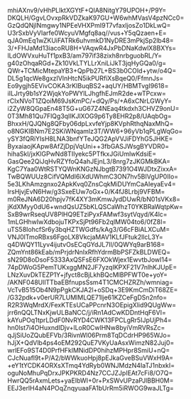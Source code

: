 mhiAXnv9/vHhPLlktXGYtF+QIA8NitgY79UPOH+/P9Y=
DKQLH/GgvLOvxpRkVDZkaK97GU+W6whMVasV4pzNCc0=
GzQdQNjINmgwy1NPEeVHXPmI9T7vfaxIjosZo1DkLwQ=
U3rSxbVyVlarfe0WcyuVMgfq8aq//vus+Y5qQzaen+E=
qJA0mEq1wZKUiFATRk6uhvmkD1NyDRE3mPkjSp2lb48=
3/+FHJaMd13iacoRU8H+VAqwR4JxPbDNaKdwlX8BXYs=
lLdOWVxuHuTf1pxB3/am797if38zixh8nrbguobRL/Y=
g40zOhqaRGd+Zk10VkLTYLLrXniLiJkT3jqHyGQa0/g=
QWr+TCMicMtepaYB3+QpPb27L+BS3b0COId+ytw/o4Q=
DL5g1qcWe8gxzIVlnHtcN5ikPURfiXsBqeQ0/FfmnJs=
Eo9ygjh5EVivCOKA3rKIBuqBS2+aqUY/HBMTvgI9618=
iILJrty9b1sY2WjqkYoPWYlLJhgfhEJmR2de+wTPcxw=
rCIxNVoT1ZQoiM69JsKmPC/+dQy/Ps/+A6xCNrLGWyY=
i2ZyW8QGpaEn48T5G+uG67Z4NEaq4tkdxh3CHVZ9onU=
0T3Mh81Qu7FlQg3qIlKJlXOG9p6Ty8EHR2p8/UAqbOg=
BhxxH/QJQNg8QFby06dpLxvfeYjp8KVphRthqNaxMhQ=
o8NGKIBNm7E2SKiWNqamlz3T/WW6+96yVb1qPLgWqGo=
ySY3fQRiYIsH8LNA3bnfYTeJQG2ApVVJiFDYhG5JHKE=
ByxaiaojKApw8AfZjDpjVqUni++3fbGASJWsgBYVDR0=
hihaSkl/jxKlGPwNd8TIIyekc5PTfkxJGiUmlwKdsiE=
GasQee2QiJqHvRZYfoQ4ahJEjnL3/8nrg7zJKGMkBKA=
KgC7Yaa0WtRSTYQWnKNGzNJbgtB7391O4WJDtxZixxA=
TwBQWUUz8CifVQMdI6iXdUWhmC3ON7hv5BIVgUP0IIo=
5e3LKhAmzgnxo2ApkKvq0ZnsCqkMiDUYmCaAIeyaEv4=
IrsHjvjEvN6Hw/g3SxeEUw7oGx+0/K4fJ8Lrbj9VFBM=
m0ReJNA6D20hpjv7fK4XY3mKmwJydDUwR/bN01sVKx8=
jKdXMyy0dU6+wndQsUZ5bKLQSCaWhzT0YKBRaWqtpKw=
SxB9wrRseqUV8PlHQ9ETziPyxFAMwf3sytVqyd/K4lc=
1mLGHhwIwXdbojuTKPxSjPt96Fb2qlMW04to6/0fZ8I=
uTS58IohcfSr6y3bqHZTWGdfs/kAg3/G6cFBiALXCuM=
VNJ0lTmoRBxs6FgoLX8VkcjaMAV1KLfJFtuk2llcL3Y=
q4DWQY11Lyv4ijutvOsECqGYdJL7Il/0QWYq9arB168=
ZQmYnt86kEab/mPrjdrNnIxRfhYdrmBbPSFZkBLDWEQ=
sN29D8oDsoF5333AxQSFsE6FXOkWjex1EwvtbJowI14=
74pDWoG5PemTUKxggMN2JF7yzqIKPXF21V7nlhKJUpE=
LNzXuvDkTEZP1Y+jfyct8cBjLkhBQcMlBPFWT0e+yoY=
/AKNF048UllTTbaEBfnupsSsm4T1CMCHZRZh/wmniag=
VcTvB515Ob4N9pPgkCKJA2l+oSDq+3E9KmCmDiT68ZE=
/G32pdk+v0erUR7LUMlMLQE71lje61KZCeFgDSn2nfo=
R2R3WqMrdX/FexKTEsUCaPPcnrN3OEpigXlid9QUgWw=
jrr6nQQLTNxKjwULBaNCC/j/iRn1AdCwKDDntHqF6VI=
kAYuPOq1tprLDdF0NvRYD4CWK13FPCLgRr5IJpUjPh4=
hn0lst7i4OHuxndIDjv+lLoR0CwlHNw8byiVmRVRsZc=
qJjSiUoZQubEFVb/3RivnWl06Prm8TqDCdrHP965WJo=
hJjX+QdVlb4ps4oEM292QuE7VKyUaAsxWimzN82Juj0=
wrlEFo9ST4D0PrfHFklMNidDP0hihzMPHpr8SmiU+nQ=
CJcNuafl9t+P/A2/bWWkuoHpj8pEJkaGveBSuVWxH9A=
+eY1tYCDK4ORXsXTmq4YdRyb0WNJMdzN4IaTJ1nbxkI=
oguNoMhuPqDrxJPKPKRD4Nz7CCJZJpIEAt7cFi8/O7Q=
HwrQQ5rAxmLets+yaEIbWI+0r+PxSWvUPzaPJlBBH0M=
EEJ3erlH4aN4POqZnqyuaaFA1bUrRm5iRWOG9waJLTg=
